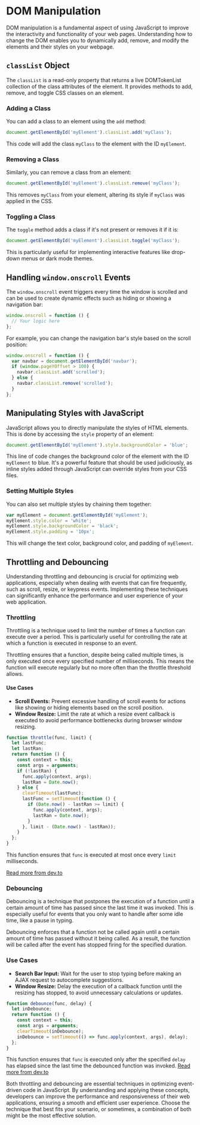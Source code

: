 # DOM Manipulation

DOM manipulation is a fundamental aspect of using JavaScript to improve the interactivity and functionality of your web pages. Understanding how to change the DOM enables you to dynamically add, remove, and modify the elements and their styles on your webpage.

## `classList` Object

The `classList` is a read-only property that returns a live DOMTokenList collection of the class attributes of the element. It provides methods to add, remove, and toggle CSS classes on an element.

### Adding a Class

You can add a class to an element using the `add` method:

```javascript
document.getElementById('myElement').classList.add('myClass');
```

This code will add the class `myClass` to the element with the ID `myElement`.

### Removing a Class

Similarly, you can remove a class from an element:

```javascript
document.getElementById('myElement').classList.remove('myClass');
```

This removes `myClass` from your element, altering its style if `myClass` was applied in the CSS.

### Toggling a Class

The `toggle` method adds a class if it's not present or removes it if it is:

```javascript
document.getElementById('myElement').classList.toggle('myClass');
```

This is particularly useful for implementing interactive features like drop-down menus or dark mode themes.

## Handling `window.onscroll` Events

The `window.onscroll` event triggers every time the window is scrolled and can be used to create dynamic effects such as hiding or showing a navigation bar:

```javascript
window.onscroll = function () {
  // Your logic here
};
```

For example, you can change the navigation bar's style based on the scroll position:

```javascript
window.onscroll = function () {
  var navbar = document.getElementById('navbar');
  if (window.pageYOffset > 100) {
    navbar.classList.add('scrolled');
  } else {
    navbar.classList.remove('scrolled');
  }
};
```

## Manipulating Styles with JavaScript

JavaScript allows you to directly manipulate the styles of HTML elements. This is done by accessing the `style` property of an element:

```javascript
document.getElementById('myElement').style.backgroundColor = 'blue';
```

This line of code changes the background color of the element with the ID `myElement` to blue. It's a powerful feature that should be used judiciously, as inline styles added through JavaScript can override styles from your CSS files.

### Setting Multiple Styles

You can also set multiple styles by chaining them together:

```javascript
var myElement = document.getElementById('myElement');
myElement.style.color = 'white';
myElement.style.backgroundColor = 'black';
myElement.style.padding = '10px';
```

This will change the text color, background color, and padding of `myElement`.

## Throttling and Debouncing

Understanding throttling and debouncing is crucial for optimizing web applications, especially when dealing with events that can fire frequently, such as scroll, resize, or keypress events. Implementing these techniques can significantly enhance the performance and user experience of your web application.

### Throttling

Throttling is a technique used to limit the number of times a function can execute over a period. This is particularly useful for controlling the rate at which a function is executed in response to an event.

Throttling ensures that a function, despite being called multiple times, is only executed once every specified number of milliseconds. This means the function will execute regularly but no more often than the throttle threshold allows.

#### Use Cases

- **Scroll Events:** Prevent excessive handling of scroll events for actions like showing or hiding elements based on the scroll position.
- **Window Resize:** Limit the rate at which a resize event callback is executed to avoid performance bottlenecks during browser window resizing.

```javascript
function throttle(func, limit) {
  let lastFunc;
  let lastRan;
  return function () {
    const context = this;
    const args = arguments;
    if (!lastRan) {
      func.apply(context, args);
      lastRan = Date.now();
    } else {
      clearTimeout(lastFunc);
      lastFunc = setTimeout(function () {
        if (Date.now() - lastRan >= limit) {
          func.apply(context, args);
          lastRan = Date.now();
        }
      }, limit - (Date.now() - lastRan));
    }
  };
}
```

This function ensures that `func` is executed at most once every `limit` milliseconds.

[Read more from dev.to](https://dev.to/jeetvora331/throttling-in-javascript-easiest-explanation-1081)

### Debouncing

Debouncing is a technique that postpones the execution of a function until a certain amount of time has passed since the last time it was invoked. This is especially useful for events that you only want to handle after some idle time, like a pause in typing.

Debouncing enforces that a function not be called again until a certain amount of time has passed without it being called. As a result, the function will be called after the event has stopped firing for the specified duration.

### Use Cases

- **Search Bar Input:** Wait for the user to stop typing before making an AJAX request to autocomplete suggestions.
- **Window Resize:** Delay the execution of a callback function until the resizing has stopped, to avoid unnecessary calculations or updates.

```javascript
function debounce(func, delay) {
  let inDebounce;
  return function () {
    const context = this;
    const args = arguments;
    clearTimeout(inDebounce);
    inDebounce = setTimeout(() => func.apply(context, args), delay);
  };
}
```

This function ensures that `func` is executed only after the specified `delay` has elapsed since the last time the debounced function was invoked.
[Read more from dev.to](https://dev.to/jeetvora331/javascript-debounce-easiest-explanation--29hc)

Both throttling and debouncing are essential techniques in optimizing event-driven code in JavaScript. By understanding and applying these concepts, developers can improve the performance and responsiveness of their web applications, ensuring a smooth and efficient user experience. Choose the technique that best fits your scenario, or sometimes, a combination of both might be the most effective solution.
